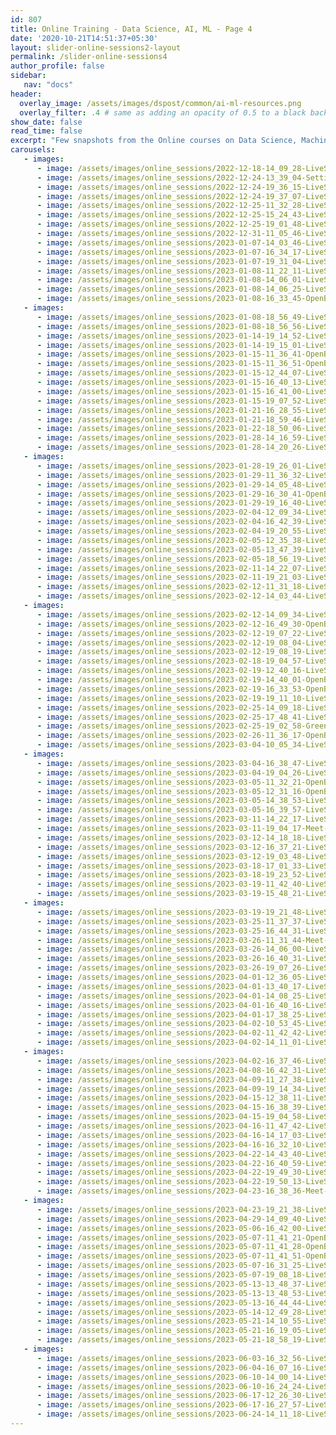 ```yaml
---
id: 807    
title: Online Training - Data Science, AI, ML - Page 4
date: '2020-10-21T14:51:37+05:30'
layout: slider-online-sessions2-layout      
permalink: /slider-online-sessions4
author_profile: false
sidebar:
   nav: "docs"
header:
  overlay_image: /assets/images/dspost/common/ai-ml-resources.png
  overlay_filter: .4 # same as adding an opacity of 0.5 to a black background
show_date: false
read_time: false
excerpt: "Few snapshots from the Online courses on Data Science, Machine Learning, Deep Learning, NLP, Project Management, Agile Management. 2000+ learners, 400+ sessions, 1600+ Hours. Learners across the Glove."
carousels:
   - images: 
      - image: /assets/images/online_sessions/2022-12-18-14_09_28-LiveSession-upGrad.png
      - image: /assets/images/online_sessions/2022-12-24-13_39_04-Settings.png
      - image: /assets/images/online_sessions/2022-12-24-19_36_15-LiveSession-upGrad.png
      - image: /assets/images/online_sessions/2022-12-24-19_37_07-LiveSession-upGrad.png
      - image: /assets/images/online_sessions/2022-12-25-11_32_28-LiveSession-upGrad.png
      - image: /assets/images/online_sessions/2022-12-25-15_24_43-LiveSession-upGrad.png
      - image: /assets/images/online_sessions/2022-12-25-19_01_48-LiveSession-upGrad.png
      - image: /assets/images/online_sessions/2022-12-31-11_05_46-LiveSession-upGrad.png
      - image: /assets/images/online_sessions/2023-01-07-14_03_46-LiveSession-upGrad.jpg
      - image: /assets/images/online_sessions/2023-01-07-16_34_17-LiveSession-upGrad.jpg
      - image: /assets/images/online_sessions/2023-01-07-19_31_04-LiveSession-upGrad.jpg
      - image: /assets/images/online_sessions/2023-01-08-11_22_11-LiveSession-upGrad.jpg
      - image: /assets/images/online_sessions/2023-01-08-14_06_01-LiveSession-upGrad.jpg
      - image: /assets/images/online_sessions/2023-01-08-14_06_25-LiveSession-upGrad.jpg
      - image: /assets/images/online_sessions/2023-01-08-16_33_45-OpenBoard.jpg
   - images: 
      - image: /assets/images/online_sessions/2023-01-08-18_56_49-LiveSession-upGrad.jpg
      - image: /assets/images/online_sessions/2023-01-08-18_56_56-LiveSession-upGrad.jpg
      - image: /assets/images/online_sessions/2023-01-14-19_14_52-LiveSession-upGrad.jpg
      - image: /assets/images/online_sessions/2023-01-14-19_15_01-LiveSession-upGrad.jpg
      - image: /assets/images/online_sessions/2023-01-15-11_36_41-OpenBoard.jpg
      - image: /assets/images/online_sessions/2023-01-15-11_36_51-OpenBoard.jpg
      - image: /assets/images/online_sessions/2023-01-15-12_44_07-LiveSession-upGrad.jpg
      - image: /assets/images/online_sessions/2023-01-15-16_40_13-LiveSession-upGrad.jpg
      - image: /assets/images/online_sessions/2023-01-15-16_41_00-LiveSession-upGrad.jpg
      - image: /assets/images/online_sessions/2023-01-15-19_07_52-LiveSession-upGrad.jpg
      - image: /assets/images/online_sessions/2023-01-21-16_28_55-LiveSession-upGrad.jpg
      - image: /assets/images/online_sessions/2023-01-21-18_59_46-LiveSession-upGrad.jpg
      - image: /assets/images/online_sessions/2023-01-22-18_50_06-LiveSession-upGrad.jpg
      - image: /assets/images/online_sessions/2023-01-28-14_16_59-LiveSession-upGrad.jpg
      - image: /assets/images/online_sessions/2023-01-28-14_20_26-LiveSession-upGrad.jpg
   - images: 
      - image: /assets/images/online_sessions/2023-01-28-19_26_01-LiveSession-upGrad.jpg
      - image: /assets/images/online_sessions/2023-01-29-11_36_32-LiveSession-upGrad.jpg
      - image: /assets/images/online_sessions/2023-01-29-14_05_48-LiveSession-upGrad.jpg
      - image: /assets/images/online_sessions/2023-01-29-16_30_41-OpenBoard.jpg
      - image: /assets/images/online_sessions/2023-01-29-19_16_40-LiveSession-upGrad.jpg
      - image: /assets/images/online_sessions/2023-02-04-12_09_34-LiveSession-upGrad.jpg
      - image: /assets/images/online_sessions/2023-02-04-16_42_39-LiveSession-upGrad.jpg
      - image: /assets/images/online_sessions/2023-02-04-19_20_55-LiveSession-upGrad.jpg
      - image: /assets/images/online_sessions/2023-02-05-12_35_38-LiveSession-upGrad.jpg
      - image: /assets/images/online_sessions/2023-02-05-13_47_39-LiveSession-upGrad.jpg
      - image: /assets/images/online_sessions/2023-02-05-18_56_19-LiveSession-upGrad.jpg
      - image: /assets/images/online_sessions/2023-02-11-14_22_07-LiveSession-upGrad.jpg
      - image: /assets/images/online_sessions/2023-02-11-19_21_03-LiveSession-upGrad.jpg
      - image: /assets/images/online_sessions/2023-02-12-11_31_18-LiveSession-upGrad.jpg
      - image: /assets/images/online_sessions/2023-02-12-14_03_44-LiveSession-upGrad.jpg
   - images: 
      - image: /assets/images/online_sessions/2023-02-12-14_09_34-LiveSession-upGrad.jpg
      - image: /assets/images/online_sessions/2023-02-12-16_49_30-OpenBoard.jpg
      - image: /assets/images/online_sessions/2023-02-12-19_07_22-LiveSession-upGrad.jpg
      - image: /assets/images/online_sessions/2023-02-12-19_08_04-LiveSession-upGrad.jpg
      - image: /assets/images/online_sessions/2023-02-12-19_08_19-LiveSession-upGrad.jpg
      - image: /assets/images/online_sessions/2023-02-18-19_04_57-LiveSession-upGrad-Brave.jpg
      - image: /assets/images/online_sessions/2023-02-19-12_40_16-LiveSession-upGrad-Brave.jpg
      - image: /assets/images/online_sessions/2023-02-19-14_40_01-OpenBoard.jpg
      - image: /assets/images/online_sessions/2023-02-19-16_33_53-OpenBoard.jpg
      - image: /assets/images/online_sessions/2023-02-19-19_11_10-LiveSession-upGrad-Brave.jpg
      - image: /assets/images/online_sessions/2023-02-25-14_09_18-LiveSession-upGrad.png
      - image: /assets/images/online_sessions/2023-02-25-17_48_41-LiveSession-upGrad.png
      - image: /assets/images/online_sessions/2023-02-25-19_02_58-Greenshot.png
      - image: /assets/images/online_sessions/2023-02-26-11_36_17-OpenBoard.png
      - image: /assets/images/online_sessions/2023-03-04-10_05_34-LiveSession-upGrad.png
   - images: 
      - image: /assets/images/online_sessions/2023-03-04-16_38_47-LiveSession-upGrad.png
      - image: /assets/images/online_sessions/2023-03-04-19_04_26-LiveSession-upGrad.png
      - image: /assets/images/online_sessions/2023-03-05-11_32_21-OpenBoard.png
      - image: /assets/images/online_sessions/2023-03-05-12_31_16-OpenBoard.png
      - image: /assets/images/online_sessions/2023-03-05-14_38_53-LiveSession-upGrad.png
      - image: /assets/images/online_sessions/2023-03-05-16_39_57-LiveSession-upGrad.png
      - image: /assets/images/online_sessions/2023-03-11-14_22_17-LiveSession-upGrad.png
      - image: /assets/images/online_sessions/2023-03-11-19_04_17-Meet-jum-ugrn-iqg.png
      - image: /assets/images/online_sessions/2023-03-12-14_18_18-LiveSession-upGrad.png
      - image: /assets/images/online_sessions/2023-03-12-16_37_21-LiveSession-upGrad.png
      - image: /assets/images/online_sessions/2023-03-12-19_03_48-LiveSession-upGrad.png
      - image: /assets/images/online_sessions/2023-03-18-17_01_33-LiveSession-upGrad.png
      - image: /assets/images/online_sessions/2023-03-18-19_23_52-LiveSession-upGrad.png
      - image: /assets/images/online_sessions/2023-03-19-11_42_40-LiveSession-upGrad.png
      - image: /assets/images/online_sessions/2023-03-19-15_48_21-LiveSession-upGrad.png
   - images: 
      - image: /assets/images/online_sessions/2023-03-19-19_21_48-LiveSession-upGrad.png
      - image: /assets/images/online_sessions/2023-03-25-11_37_37-LiveSession-upGrad.png
      - image: /assets/images/online_sessions/2023-03-25-16_44_31-LiveSession-upGrad.png
      - image: /assets/images/online_sessions/2023-03-26-11_31_44-Meet-ouy-esgx-pnt.png
      - image: /assets/images/online_sessions/2023-03-26-14_06_00-LiveSession-upGrad.png
      - image: /assets/images/online_sessions/2023-03-26-16_40_31-LiveSession-upGrad.png
      - image: /assets/images/online_sessions/2023-03-26-19_07_26-LiveSession-upGrad.png
      - image: /assets/images/online_sessions/2023-04-01-12_36_05-LiveSession-upGrad.png
      - image: /assets/images/online_sessions/2023-04-01-13_40_17-LiveSession-upGrad.png
      - image: /assets/images/online_sessions/2023-04-01-14_08_25-LiveSession-upGrad.png
      - image: /assets/images/online_sessions/2023-04-01-16_40_16-LiveSession-upGrad.png
      - image: /assets/images/online_sessions/2023-04-01-17_38_25-LiveSession-upGrad.png
      - image: /assets/images/online_sessions/2023-04-02-10_53_45-LiveSession-upGrad.png
      - image: /assets/images/online_sessions/2023-04-02-11_42_42-LiveSession-upGrad.png
      - image: /assets/images/online_sessions/2023-04-02-14_11_01-LiveSession-upGrad.png
   - images: 
      - image: /assets/images/online_sessions/2023-04-02-16_37_46-LiveSession-upGrad.png
      - image: /assets/images/online_sessions/2023-04-08-16_42_31-LiveSession-upGrad.png
      - image: /assets/images/online_sessions/2023-04-09-11_27_38-LiveSession-upGrad.png
      - image: /assets/images/online_sessions/2023-04-09-19_14_34-LiveSession-upGrad.png
      - image: /assets/images/online_sessions/2023-04-15-12_38_11-LiveSession-upGrad.png
      - image: /assets/images/online_sessions/2023-04-15-16_38_39-LiveSession-upGrad.png
      - image: /assets/images/online_sessions/2023-04-15-19_04_58-LiveSession-upGrad.png
      - image: /assets/images/online_sessions/2023-04-16-11_47_42-LiveSession-upGrad.png
      - image: /assets/images/online_sessions/2023-04-16-14_17_03-LiveSession-upGrad.png
      - image: /assets/images/online_sessions/2023-04-16-16_32_10-LiveSession-upGrad.png
      - image: /assets/images/online_sessions/2023-04-22-14_43_40-LiveSession-upGrad.png
      - image: /assets/images/online_sessions/2023-04-22-16_40_59-LiveSession-upGrad.png
      - image: /assets/images/online_sessions/2023-04-22-19_49_30-LiveSession-upGrad.png
      - image: /assets/images/online_sessions/2023-04-22-19_50_13-LiveSession-upGrad.png
      - image: /assets/images/online_sessions/2023-04-23-16_38_36-Meet-qvu-gjwx-nyy.png
   - images: 
      - image: /assets/images/online_sessions/2023-04-23-19_21_38-LiveSession-upGrad.png
      - image: /assets/images/online_sessions/2023-04-29-14_09_40-LiveSession-upGrad.png
      - image: /assets/images/online_sessions/2023-05-06-16_42_00-LiveSession-upGrad.png
      - image: /assets/images/online_sessions/2023-05-07-11_41_21-OpenBoard.png
      - image: /assets/images/online_sessions/2023-05-07-11_41_28-OpenBoard.png
      - image: /assets/images/online_sessions/2023-05-07-11_41_51-OpenBoard.png
      - image: /assets/images/online_sessions/2023-05-07-16_31_25-LiveSession-upGrad.png
      - image: /assets/images/online_sessions/2023-05-07-19_08_18-LiveSession-upGrad.png
      - image: /assets/images/online_sessions/2023-05-13-13_48_37-LiveSession-upGrad.png
      - image: /assets/images/online_sessions/2023-05-13-13_48_53-LiveSession-upGrad.png
      - image: /assets/images/online_sessions/2023-05-13-16_44_44-LiveSession-upGrad.png
      - image: /assets/images/online_sessions/2023-05-14-12_49_28-LiveSession-upGrad.png
      - image: /assets/images/online_sessions/2023-05-21-14_10_55-LiveSession-upGrad.png
      - image: /assets/images/online_sessions/2023-05-21-16_19_05-LiveSession-upGrad.png
      - image: /assets/images/online_sessions/2023-05-21-18_58_19-LiveSession-upGrad.png
   - images: 
      - image: /assets/images/online_sessions/2023-06-03-16_32_56-LiveSession-upGrad.png
      - image: /assets/images/online_sessions/2023-06-04-16_07_16-LiveSession-upGrad.png
      - image: /assets/images/online_sessions/2023-06-10-14_00_14-LiveSession-upGrad.png
      - image: /assets/images/online_sessions/2023-06-10-16_24_24-LiveSession-upGrad.png
      - image: /assets/images/online_sessions/2023-06-17-12_26_30-LiveSession-upGrad.png
      - image: /assets/images/online_sessions/2023-06-17-16_27_57-LiveSession-upGrad.png
      - image: /assets/images/online_sessions/2023-06-24-14_11_18-LiveSession-upGrad.png
---    
```




